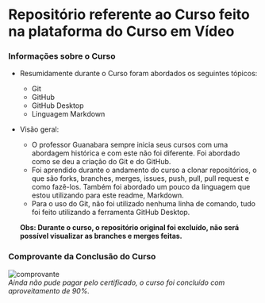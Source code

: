# Repositório referente ao Curso feito na plataforma do Curso em Vídeo

### Informações sobre o Curso

* Resumidamente durante o Curso foram abordados os seguintes tópicos:
    * Git
    * GitHub
    * GitHub Desktop
    * Linguagem Markdown

* Visão geral:  
    * O professor Guanabara sempre inicia seus cursos com uma abordagem histórica e com este não foi diferente. Foi abordado como se deu a criação do Git e do GitHub.  
    * Foi aprendido durante o andamento do curso a clonar repositórios, o que são forks, branches, merges, issues, push, pull, pull request e como fazê-los. Também foi abordado um pouco da linguagem que estou utilizando para este readme, Markdown.  
    * Para o uso do Git, não foi utilizado nenhuma linha de comando, tudo foi feito utilizando a ferramenta GitHub Desktop.  
    
    **Obs: Durante o curso, o repositório original foi excluído, não será possível visualizar as branches e merges feitas.**

### Comprovante da Conclusão do Curso
![comprovante](https://user-images.githubusercontent.com/62157751/189461713-4b04f322-82d1-4906-bee0-1502a86a7888.png)  
_Ainda não pude pagar pelo certificado, o curso foi concluído com aproveitamento de 90%._
